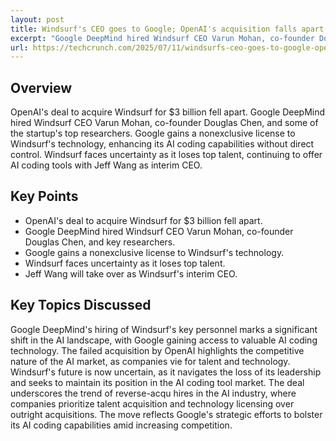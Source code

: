 ```yaml
---
layout: post 
title: Windsurf's CEO goes to Google; OpenAI's acquisition falls apart
excerpt: "Google DeepMind hired Windsurf CEO Varun Mohan, co-founder Douglas Chen, and key researchers after OpenAI's $3 billion acquisition attempt failed." 
url: https://techcrunch.com/2025/07/11/windsurfs-ceo-goes-to-google-openais-acquisition-falls-apart/?utm_source=tldrai 
---
```


## Overview

OpenAI's deal to acquire Windsurf for $3 billion fell apart. Google DeepMind hired Windsurf CEO Varun Mohan, co-founder Douglas Chen, and some of the startup's top researchers. Google gains a nonexclusive license to Windsurf's technology, enhancing its AI coding capabilities without direct control. Windsurf faces uncertainty as it loses top talent, continuing to offer AI coding tools with Jeff Wang as interim CEO.

## Key Points

- OpenAI's deal to acquire Windsurf for $3 billion fell apart.
- Google DeepMind hired Windsurf CEO Varun Mohan, co-founder Douglas Chen, and key researchers.
- Google gains a nonexclusive license to Windsurf's technology.
- Windsurf faces uncertainty as it loses top talent.
- Jeff Wang will take over as Windsurf's interim CEO.

## Key Topics Discussed

Google DeepMind's hiring of Windsurf's key personnel marks a significant shift in the AI landscape, with Google gaining access to valuable AI coding technology. The failed acquisition by OpenAI highlights the competitive nature of the AI market, as companies vie for talent and technology. Windsurf's future is now uncertain, as it navigates the loss of its leadership and seeks to maintain its position in the AI coding tool market. The deal underscores the trend of reverse-acqu hires in the AI industry, where companies prioritize talent acquisition and technology licensing over outright acquisitions. The move reflects Google's strategic efforts to bolster its AI coding capabilities amid increasing competition.

